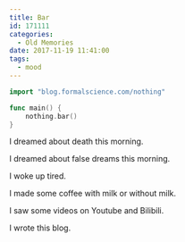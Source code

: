 ```yaml
---
title: Bar
id: 171111
categories:
  - Old Memories
date: 2017-11-19 11:41:00
tags:
  - mood
---
```


```go
import "blog.formalscience.com/nothing"

func main() {
    nothing.bar()
}
```

I dreamed about death this morning. 

I dreamed about false dreams this morning. 

I woke up tired.

I made some coffee with milk or without milk.

I saw some videos on Youtube and Bilibili.

I wrote this blog.
